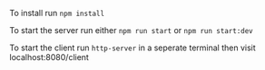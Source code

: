 To install run ```npm install```

To start the server run either ```npm run start``` or ```npm run start:dev```

To start the client run ```http-server``` in a seperate terminal then visit localhost:8080/client
